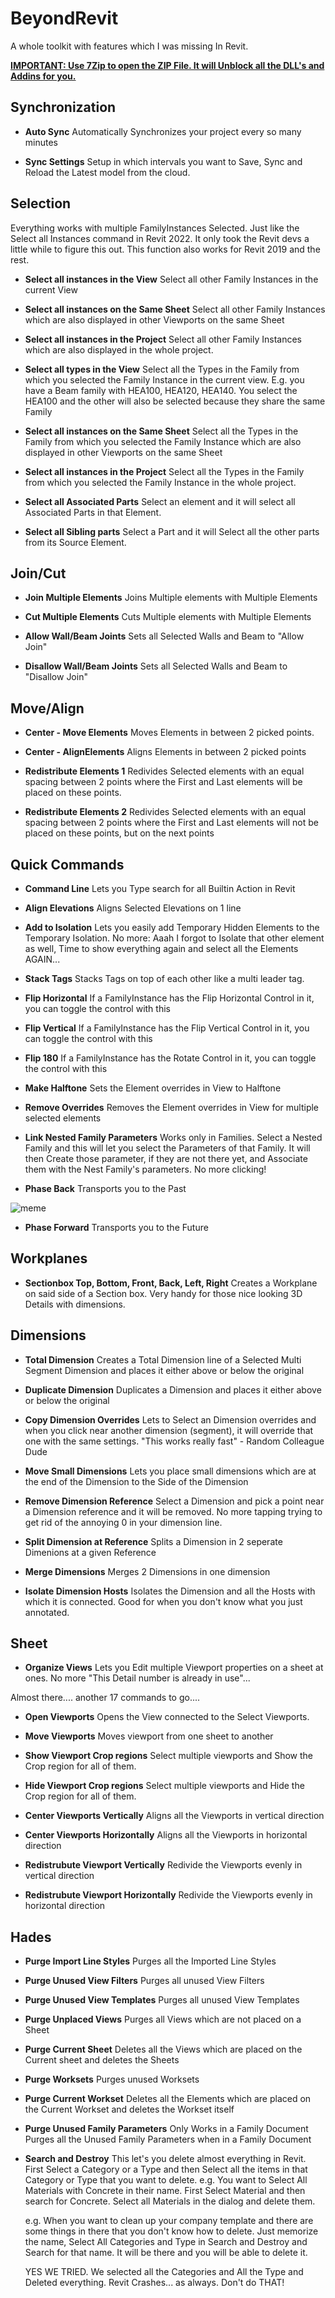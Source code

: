 # BeyondRevit

A whole toolkit with features which I was missing In Revit. 

**[IMPORTANT: Use 7Zip to open the ZIP File. It will Unblock all the DLL's and Addins for you.](https://www.7-zip.org/)**

## Synchronization

- **Auto Sync**
   Automatically Synchronizes your project every so many minutes

- **Sync Settings**
   Setup in which intervals you want to Save, Sync and Reload the Latest model from the cloud.

## Selection
Everything works with multiple FamilyInstances Selected. Just like the Select all Instances command in Revit 2022. It only took the Revit devs a little while to figure this out. This function also works for Revit 2019 and the rest.

- **Select all instances in the View**
   Select all other Family Instances in the current View

- **Select all instances on the Same Sheet**
   Select all other Family Instances which are also displayed in other Viewports on the same Sheet

- **Select all instances in the Project**
   Select all other Family Instances which are also displayed in the whole project.

- **Select all types in the View**
   Select all the Types in the Family from which you selected the Family Instance in the current view.
   E.g. you have a Beam family with HEA100, HEA120, HEA140. You select the HEA100 and the other will also be selected because they share the same Family

- **Select all instances on the Same Sheet**
   Select all the Types in the Family from which you selected the Family Instance which are also displayed in other Viewports on the same Sheet

- **Select all instances in the Project**
   Select all the Types in the Family from which you selected the Family Instance in the whole project.

- **Select all Associated Parts**
   Select an element and it will select all Associated Parts in that Element.

- **Select all Sibling parts**
   Select a Part and it will Select all the other parts from its Source Element.

## Join/Cut
- **Join Multiple Elements**
   Joins Multiple elements with Multiple Elements

- **Cut Multiple Elements**
   Cuts Multiple elements with Multiple Elements

- **Allow Wall/Beam Joints**
   Sets all Selected Walls and Beam to "Allow Join"

- **Disallow Wall/Beam Joints**
   Sets all Selected Walls and Beam to "Disallow Join"

## Move/Align
- **Center - Move Elements**
   Moves Elements in between 2 picked points.

- **Center - AlignElements**
   Aligns Elements in between 2 picked points

- **Redistribute Elements 1**
   Redivides Selected elements with an equal spacing between 2 points where the First and Last elements will be placed on these points.

- **Redistribute Elements 2**
   Redivides Selected elements with an equal spacing between 2 points where the First and Last elements will not be placed on these points, but on the next points

## Quick Commands
- **Command Line**
   Lets you Type search for all Builtin Action in Revit

- **Align Elevations**
   Aligns Selected Elevations on 1 line

- **Add to Isolation**
   Lets you easily add Temporary Hidden Elements to the Temporary Isolation. No more: Aaah I forgot to Isolate that other element as well, Time to show everything again and select all the Elements AGAIN...

- **Stack Tags**
   Stacks Tags on top of each other like a multi leader tag.

- **Flip Horizontal**
   If a FamilyInstance has the Flip Horizontal Control in it, you can toggle the control with this

- **Flip Vertical**
   If a FamilyInstance has the Flip Vertical Control in it, you can toggle the control with this

- **Flip 180**
   If a FamilyInstance has the Rotate Control in it, you can toggle the control with this

- **Make Halftone**
   Sets the Element overrides in View to Halftone

- **Remove Overrides**
   Removes the Element overrides in View for multiple selected elements

- **Link Nested Family Parameters**
   Works only in Families. Select a Nested Family and this will let you select the Parameters of that Family. It will then Create those parameter, if they are not there yet, and Associate them with the Nest Family's parameters. No more clicking!

- **Phase Back**
   Transports you to the Past 
   
![meme](https://i0.wp.com/waethnicstudies.com/wp-content/uploads/2021/06/Capture.png?fit=500%2C282&ssl=1)

- **Phase Forward**
   Transports you to the Future

## Workplanes
- **Sectionbox Top, Bottom, Front, Back, Left, Right**
   Creates a Workplane on said side of a Section box. Very handy for those nice looking 3D Details with dimensions.

## Dimensions
- **Total Dimension**
   Creates a Total Dimension line of a Selected Multi Segment Dimension and places it either above or below the original

- **Duplicate Dimension**
   Duplicates a Dimension and places it either above or below the original

- **Copy Dimension Overrides**
   Lets to Select an Dimension overrides and when you click near another dimension (segment), it will override that one with the same settings. 
   "This works really fast" - Random Colleague Dude

- **Move Small Dimensions**
   Lets you place small dimensions which are at the end of the Dimension to the Side of the Dimension

- **Remove Dimension Reference**
   Select a Dimension and pick a point near a Dimension reference and it will be removed. No more tapping trying to get rid of the annoying 0 in your dimension line.

- **Split Dimension at Reference**
   Splits a Dimension in 2 seperate Dimenions at a given Reference

- **Merge Dimensions**
   Merges 2 Dimensions in one dimension

- **Isolate Dimension Hosts**
   Isolates the Dimension and all the Hosts with which it is connected. Good for when you don't know what you just annotated.

## Sheet
- **Organize Views**
   Lets you Edit multiple Viewport properties on a sheet at ones. No more "This Detail number is already in use"... 

Almost there.... another 17 commands to go....

- **Open Viewports**
   Opens the View connected to the Select Viewports.

- **Move Viewports**
   Moves viewport from one sheet to another

- **Show Viewport Crop regions**
   Select multiple viewports and Show the Crop region for all of them.

- **Hide Viewport Crop regions**
   Select multiple viewports and Hide the Crop region for all of them.

- **Center Viewports Vertically**
   Aligns all the Viewports in vertical direction

- **Center Viewports Horizontally**
   Aligns all the Viewports in horizontal direction

- **Redistrubute Viewport Vertically**
   Redivide the Viewports evenly in vertical direction

- **Redistrubute Viewport Horizontally**
   Redivide the Viewports evenly in horizontal direction

## Hades
- **Purge Import Line Styles**
   Purges all the Imported Line Styles

- **Purge Unused View Filters**
   Purges all unused View Filters 

- **Purge Unused View Templates**
   Purges all unused View Templates

- **Purge Unplaced Views**
   Purges all Views which are not placed on a Sheet

- **Purge Current Sheet**
   Deletes all the Views which are placed on the Current sheet and deletes the Sheets

- **Purge Worksets**
   Purges unused Worksets

- **Purge Current Workset**
   Deletes all the Elements which are placed on the Current Workset and deletes the Workset itself

- **Purge Unused Family Parameters**
   Only Works in a Family Document
   Purges all the Unused Family Parameters when in a Family Document

- **Search and Destroy**
   This let's you delete almost everything in Revit. First Select a Category or a Type and then Select all the items in that Category or Type that you want to delete. 
   e.g. You want to Select All Materials with Concrete in their name. First Select Material and then search for Concrete. Select all Materials in the dialog and delete them. 

   e.g. When you want to clean up your company template and there are some things in there that you don't know how to delete.
   Just memorize the name, Select All Categories and Type in Search and Destroy and Search for that name. It will be there and you will be able to delete it.

   YES WE TRIED. We selected all the Categories and All the Type and Deleted everything. Revit Crashes... as always. Don't do THAT!




